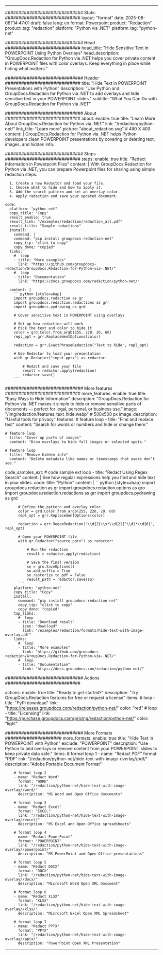 
---
############################# Static ############################
layout: "format"
date:  2025-08-08T14:47:01
draft: false
lang: en
format: Powerpoint
product: "Redaction"
product_tag: "redaction"
platform: "Python via .NET"
platform_tag: "python-net"

############################# Head ############################
head_title: "Hide Sensitive Text in POWERPOINT Using Python Overlays"
head_description: "GroupDocs.Redaction for Python via .NET helps you cover private content in POWERPOINT files with color overlays. Keep everything in place while hiding what matters."

############################# Header ############################
title: "Hide Text in POWERPOINT Presentations with Python" 
description: "Use Python and GroupDocs.Redaction for Python via .NET to add overlays and hide sensitive text in your POWERPOINT slides."
subtitle: "What You Can Do with GroupDocs.Redaction for Python via .NET" 

############################# About ############################
about:
    enable: true
    title: "Learn More About GroupDocs.Redaction for Python via .NET"
    link: "/redaction/python-net/"
    link_title: "Learn more"
    picture: "about_redaction.svg" # 480 X 400
    content: |
       GroupDocs.Redaction for Python via .NET helps Python developers clean POWERPOINT presentations by covering or deleting text, images, and hidden info.

############################# Steps ############################
steps:
    enable: true
    title: "Redact Information in Powerpoint Files"
    content: |
      With GroupDocs.Redaction for Python via .NET, you can prepare Powerpoint files for sharing using simple redaction steps.
      
      1. Create a new Redactor and load your file.
      2. Choose what to hide and how to apply it.
      3. Add the search pattern and set an overlay color.
      4. Apply redaction and save your updated document.
   
    code:
      platform: "python-net"
      copy_title: "Copy"
      result_enable: true
      result_link: "/examples/redaction/redaction_all.pdf"
      result_title: "Sample redactions"
      install:
        command: |
        command: "pip install groupdocs-redaction-net"
        copy_tip: "click to copy"
        copy_done: "copied"
      links:
        #  loop
        - title: "More examples"
          link: "https://github.com/groupdocs-redaction/GroupDocs.Redaction-for-Python-via-.NET/"
        #  loop
        - title: "Documentation"
          link: "https://docs.groupdocs.com/redaction/python-net/"
          
      content: |
        ```python {style=abap}
        import groupdocs.redaction as gr
        import groupdocs.redaction.redactions as grr
        import groupdocs.pydrawing as grd

        # Cover sensitive text in POWERPOINT using overlays

        # Set up how redaction will work
        # Pick the text and color to hide it
        color = grd.Color.from_argb(255, 220, 20, 60)
        repl_opt = grr.ReplacementOptions(color)
                
        redaction = grr.ExactPhraseRedaction("Text to hide", repl_opt)

        # Use Redactor to load your presentation
        with gr.Redactor("input.pptx") as redactor:

            # Redact and save your file
            result = redactor.apply(redaction)
            redactor.save()
        ```            


############################# More features ############################
more_features:
  enable: true
  title: "Easy Ways to Hide Information"
  description: "GroupDocs.Redaction for Python via .NET makes it simple to hide or remove sensitive parts of documents — perfect for legal, personal, or business use."
  image: "/img/redaction/features_text_hide.webp" # 500x500 px
  image_description: "Useful tools for privacy"
  features:
    # feature loop
    - title: "Find and replace text"
      content: "Search for words or numbers and hide or change them."

    # feature loop
    - title: "Cover up parts of images"
      content: "Draw overlays to hide full images or selected spots."

    # feature loop
    - title: "Remove hidden info"
      content: "Delete metadata like names or timestamps that users don’t see."
      
  code_samples_ext:
    # code sample ext loop
    - title: "Redact Using Regex Search"
      content: |
        See how regular expressions help you find and hide text in your slides.
      code:
        title: "Python"
        content: |
          ```python {style=abap}
          import groupdocs.redaction as gr
          import groupdocs.redaction.options as gro
          import groupdocs.redaction.redactions as grr
          import groupdocs.pydrawing as grd

          # Define the pattern and overlay color
          color = grd.Color.from_argb(255, 220, 20, 60)
          repl_opt = grr.ReplacementOptions(color)

          redaction = grr.RegexRedaction("\\d{2}\\s*\\d{2}[^\\d]*\\d{6}", repl_opt)

          # Open your POWERPOINT file
          with gr.Redactor("source.pptx") as redactor:

              # Run the redaction
              result = redactor.apply(redaction)

              # Save the final version
              so = gro.SaveOptions()
              so.add_suffix = True
              so.rasterize_to_pdf = False
              result_path = redactor.save(so)
          ```
        platform: "python-net"
        copy_title: "Copy"
        install:
          command: "pip install groupdocs-redaction-net"
          copy_tip: "click to copy"
          copy_done: "copied"
        top_links:
          #  loop
          - title: "Download result"
            icon: "download"
            link: "/examples/redaction/formats/hide-text-with-image-overlay.pdf"
        links:
          #  loop
          - title: "More examples"
            link: "https://github.com/groupdocs-redaction/GroupDocs.Redaction-for-Python-via-.NET/"
          #  loop
          - title: "Documentation"
            link: "https://docs.groupdocs.com/redaction/python-net/"


############################# Actions ############################

actions:
  enable: true
  title: "Ready to get started?"
  description: "Try GroupDocs.Redaction features for free or request a license"
  items:
    #  loop
    - title: "PyPi download"
      link: "https://releases.groupdocs.com/redaction/python-net/"
      color: "red"
        #  loop
    - title: "Licensing"
      link: "https://purchase.groupdocs.com/pricing/redaction/python-net/"
      color: "light"


############################# More Formats #####################
more_formats:
    enable: true
    title: "Hide Text in POWERPOINT with Python"
    exclude: "POWERPOINT"
    description: "Use Python to add overlays or remove content from your POWERPOINT slides to keep private data safe."
    items: 
        # format loop 1
        - name: "Redact PDF"
          format: "PDF"
          link: "/redaction/python-net/hide-text-with-image-overlay//pdf/"
          description: "Adobe Portable Document Format"

        # format loop 2
        - name: "Redact Word"
          format: "WORD"
          link: "/redaction/python-net/hide-text-with-image-overlay//word/"
          description: "MS Word and Open Office documents"
          
        # format loop 3
        - name: "Redact Excel"
          format: "EXCEL"
          link: "/redaction/python-net/hide-text-with-image-overlay//excel/"
          description: "MS Excel and Open Office spreadsheets"

        # format loop 4
        - name: "Redact PowerPoint"
          format: "POWERPOINT"
          link: "/redaction/python-net/hide-text-with-image-overlay//powerpoint/"
          description: "MS PowerPoint and Open Office presentations"

        # format loop 5
        - name: "Redact DOCX"
          format: "DOCX"
          link: "/redaction/python-net/hide-text-with-image-overlay//docx/"
          description: "Microsoft Word Open XML Document"
          
        # format loop 6
        - name: "Redact XLSX"
          format: "XLSX"
          link: "/redaction/python-net/hide-text-with-image-overlay//xlsx/"
          description: "Microsoft Excel Open XML Spreadsheet"
          
        # format loop 7
        - name: "Redact PPTX"
          format: "PPTX"
          link: "/redaction/python-net/hide-text-with-image-overlay//pptx/"
          description: "PowerPoint Open XML Presentation"


---